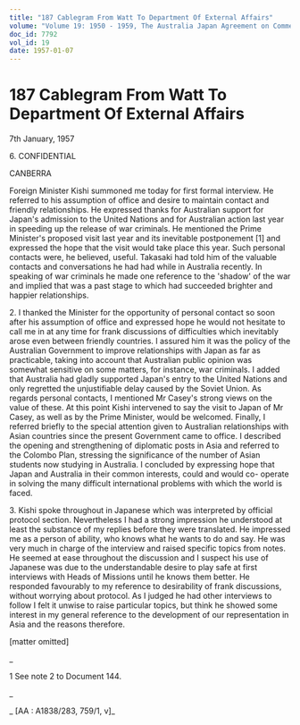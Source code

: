 ```yaml
---
title: "187 Cablegram From Watt To Department Of External Affairs"
volume: "Volume 19: 1950 - 1959, The Australia Japan Agreement on Commerce"
doc_id: 7792
vol_id: 19
date: 1957-01-07
---
```


# 187 Cablegram From Watt To Department Of External Affairs

7th January, 1957

6\. CONFIDENTIAL

CANBERRA

Foreign Minister Kishi summoned me today for first formal interview. He referred to his assumption of office and desire to maintain contact and friendly relationships. He expressed thanks for Australian support for Japan's admission to the United Nations and for Australian action last year in speeding up the release of war criminals. He mentioned the Prime Minister's proposed visit last year and its inevitable postponement [1] and expressed the hope that the visit would take place this year. Such personal contacts were, he believed, useful. Takasaki had told him of the valuable contacts and conversations he had had while in Australia recently. In speaking of war criminals he made one reference to the 'shadow' of the war and implied that was a past stage to which had succeeded brighter and happier relationships.

2\. I thanked the Minister for the opportunity of personal contact so soon after his assumption of office and expressed hope he would not hesitate to call me in at any time for frank discussions of difficulties which inevitably arose even between friendly countries. I assured him it was the policy of the Australian Government to improve relationships with Japan as far as practicable, taking into account that Australian public opinion was somewhat sensitive on some matters, for instance, war criminals. I added that Australia had gladly supported Japan's entry to the United Nations and only regretted the unjustifiable delay caused by the Soviet Union. As regards personal contacts, I mentioned Mr Casey's strong views on the value of these. At this point Kishi intervened to say the visit to Japan of Mr Casey, as well as by the Prime Minister, would be welcomed. Finally, I referred briefly to the special attention given to Australian relationships with Asian countries since the present Government came to office. I described the opening and strengthening of diplomatic posts in Asia and referred to the Colombo Plan, stressing the significance of the number of Asian students now studying in Australia. I concluded by expressing hope that Japan and Australia in their common interests, could and would co- operate in solving the many difficult international problems with which the world is faced.

3\. Kishi spoke throughout in Japanese which was interpreted by official protocol section. Nevertheless I had a strong impression he understood at least the substance of my replies before they were translated. He impressed me as a person of ability, who knows what he wants to do and say. He was very much in charge of the interview and raised specific topics from notes. He seemed at ease throughout the discussion and I suspect his use of Japanese was due to the understandable desire to play safe at first interviews with Heads of Missions until he knows them better. He responded favourably to my reference to desirability of frank discussions, without worrying about protocol. As I judged he had other interviews to follow I felt it unwise to raise particular topics, but think he showed some interest in my general reference to the development of our representation in Asia and the reasons therefore.

[matter omitted]

_

1 See note 2 to Document 144.

_

_ [AA : A1838/283, 759/1, v]_
